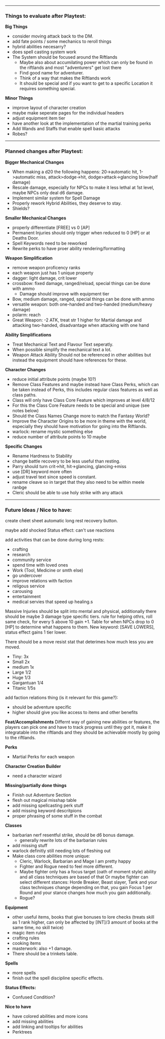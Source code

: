 ____________________________________________________________
### Things to evaluate after Playtest:

**Big Things**
- consider moving attack back to the DM.
- add fate points / some mechanics to reroll things
- hybrid abilities necesarry?
- does spell casting system work
- The System should be focused around the Riftlands
  - Maybe also about accumilating power which can only be found in the riftlands and most "adventurers" get lost there
  - Find good name for adventurer.
  - Think of a way that makes the Riftlands work
  - It should be special and if you want to get to a specific Location it requires something special.

**Minor Things**
- improve layout of character creation 
- maybe make seperate pages for the individual headers
- adjust equipment item tier
- have another look at the implementation of the martial training perks
- Add Wands and Staffs that enable spell basic attacks
- Robes?

____________________________________________________________
### Planned changes after Playtest:

**Bigger Mechanical Changes**
- When making a d20 the following happens: 20->automatic hit, 1->automatic miss, attack>dodge->hit, dodge>attack->glancing blow(half damage)
- Rescale damage, especially for NPCs to make it less lethal at 1st level, maybe NPCs only deal d6 damage.
- Implement similar system for Spell Damage
- Properly rework Hybrid Abilities, they deserve to stay.
- Shields?

**Smaller Mechanical Changes**
- properly differentiate [FREE] vs 0 [AP]
- Permanent Injuries should only trigger when reduced to 0 [HP] or at Deaths Door.
- Spell Keywords need to be reworked
- Rewrite perks to have proer ability rendering/formatting

**Weapon Simplification**
- remove weapon proficency ranks
- each weapon just has 1 unique property
- dagger: light damage, crit lower
- crossbow: fixed damage, ranged/reload, special things can be done with ammo
  - Damage should improve with equipment tier
- Bow, medium damage, ranged, special things can be done with ammo
- versatile weapon: both one-handed and two-handed (medium/heavy damage)
- polarm: reach
- Great Weapon: -2 ATK, treat str 1 higher for Martial damage and attacking two-handed, disadvantage when attacking with one hand

**Ability Simplifications**
- Treat Mechanical Text and Flavour Text seperatly.
- When possible simplify the mechanical text a lot.
- Weapon Attack Ability Should not be referenced in other abilities but instead the equipment should have references for these.

**Character Changes**
- reduce initial attribute points (maybe 10?)
- Remove Class Features and maybe instead have Class Perks, which can be taken instead of Perks, this includes regular class features as well as class paths.
- Class will only have Class Core Feature which improves at level 4/8/12
- For this the Class Core Feature needs to be special and unique (see notes below)
- Should the Class Names Change more to match the Fantasy World?
- Improve the Character Origins to be more in theme with the world, especially they should have motivation for going into the Riftlands.
- warlock: rename mystic something else
- reduce number of attribute points to 10 maybe

**Specific Changes**
- Rename Hardness to Stability
- change battle recovery to be less useful than resting.
- Parry should turn crit->hit, hit->glancing, glancing->miss
- use [DR] keyword more often
- adjust travel text since speed is constant.
- rename cleave so in target  that they also need to be within meele ranbge
- Cleric should be able to use holy strike with any attack
___________________________________________________________
### Future Ideas / Nice to have:

create cheet sheet
automatic long rest recovery button.

maybe add shocked Status effect: can't use reactions

add activities that can be done during long rests:
- crafting
- research
- community service
- spend time with loved ones
- Work (Tool, Medicine or smth else)
- go undercover
- improve relations with faction
- religous service
- carousing
- entertainment
- medical servies that speed up healing.s

Massive Injuries should be split into mental and physical, additionally there should be maybe 3 damage type specific tiers.
rule for helping othrs, roll same check, for every 5 above 10 gain +1.
Table for when NPCs drop to 0 [HP] to determine what happens to them.
New keyword: [SAVE LOWERS], status effect gains 1 tier lower.

There should be a move resist stat that deterimes how much less you are moved.
- Tiny: 3x
- Small 2x
- medium 1x
- Large 1/2
- Huge 1/3
- Gargantuan 1/4
- Titanic 1/5s

add faction relations thing (is it relevant for this game?): 
- should be adventure specific
- higher should give you like access to items and other benefits

**Feat/Accomplishments**
Differnt way of gaining new abilities or features, the players can pick one and have to track progress until they got it, make it integratable into the riftlands and they should be achievable mostly by going to the riftlands.


**Perks**
- Martial Perks for each weapon

**Character Creation Builder**
- need a character wizard

**Missing/partially done things**
- Finish out Adventure Section
- flesh out magical misshap table
- add missing spellcasting perk stuff
- add missing keyword descritpions
- proper phrasing of some stuff in the combat

**Classes**
- barbarian nerf resentful strike, should be d6 bonus damage.
  - generally rewrite lots of the barbarian rules
- add missing stuff
- warlock definitly still needing lots of fleshing out
- Make class core abilities more unique:
  - Cleric, Warlock, Barbarian and Mage I am pretty happy
  - Fighter and Rogue need to feel more different.
  - Maybe fighter only has a focus target (oath of moment style) ability and all class techniques are based of that Or maybe fighter can select different stances: Horde Breaker, Beast slayer, Tank and your class techniques change depending on that, you gain Focus 1 per Round and your stance changes how much you gain additionally.
  - Rogue?

**Equipment**
- other useful items, books that give bonuses to lore checks (treats skill as 1 rank higher, can only be affected by [INT]/3 amount of books at the same time, no skill twice)
- magic item rules
- crafting rules
- cooking items
- masterwork: also +1 damage.
- There should be a trinkets table.

**Spells**
- more spells
- finish out the spell discipline specific effects.

**Status Effects:**
- Confused Condition?

**Nice to have**
- have colored abilities and more icons
- add missing abilities
- add linking and tooltips for abilities
- Perktrees